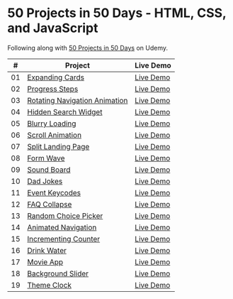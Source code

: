 # 50 Projects in 50 Days - HTML, CSS, and JavaScript

Following along with
[50 Projects in 50 Days](https://www.udemy.com/course/50-projects-50-days/) on
Udemy.

|  #  | Project                                                                                                             | Live Demo                                                                         |
| :-: | ------------------------------------------------------------------------------------------------------------------- | --------------------------------------------------------------------------------- |
| 01  | [Expanding Cards](https://github.com/kelsi2/50_Projects_50_Days/tree/master/Day1_Expanding_Cards)                   | [Live Demo](https://50projects50days.com/projects/expanding-cards/)               |
| 02  | [Progress Steps](https://github.com/kelsi2/50_Projects_50_Days/tree/master/Day2_Progress_Steps)                     | [Live Demo](https://50projects50days.com/projects/progress-steps/)                |
| 03  | [Rotating Navigation Animation](https://github.com/kelsi2/50_Projects_50_Days/tree/master/Day3_Rotating_Navigation) | [Live Demo](https://50projects50days.com/projects/rotating-navigation-animation/) |
| 04  | [Hidden Search Widget](https://github.com/kelsi2/50_Projects_50_Days/tree/master/Day4_Hidden_Search_Widget)         | [Live Demo](https://50projects50days.com/projects/hidden-search-widget/)          |
| 05  | [Blurry Loading](https://github.com/kelsi2/50_Projects_50_Days/tree/master/Day5_Blurry_Loading)                     | [Live Demo](https://50projects50days.com/projects/blurry-loading/)                |
| 06  | [Scroll Animation](https://github.com/kelsi2/50_Projects_50_Days/tree/master/Day6_Scroll_Animation)                 | [Live Demo](https://50projects50days.com/projects/scroll-animation/)              |
| 07  | [Split Landing Page](https://github.com/kelsi2/50_Projects_50_Days/tree/master/Day7_Split_Landing_Page)             | [Live Demo](https://50projects50days.com/projects/split-landing-page/)            |
| 08  | [Form Wave](https://github.com/kelsi2/50_Projects_50_Days/tree/master/Day8_Form_Wave_Animation)                     | [Live Demo](https://50projects50days.com/projects/form-wave/)                     |
| 09  | [Sound Board](https://github.com/kelsi2/50_Projects_50_Days/tree/master/Day9_Sound_Board)                           | [Live Demo](https://50projects50days.com/projects/sound-board/)                   |
| 10  | [Dad Jokes](https://github.com/kelsi2/50_Projects_50_Days/tree/master/Day10_Dad_Jokes)                              | [Live Demo](https://50projects50days.com/projects/dad-jokes/)                     |
| 11  | [Event Keycodes](https://github.com/kelsi2/50_Projects_50_Days/tree/master/Day11_Event_Keycodes)                    | [Live Demo](https://50projects50days.com/projects/event-keycodes/)                |
| 12  | [FAQ Collapse](https://github.com/kelsi2/50_Projects_50_Days/tree/master/Day12_FAQ_Collapse)                        | [Live Demo](https://50projects50days.com/projects/faq-collapse/)                  |
| 13  | [Random Choice Picker](https://github.com/kelsi2/50_Projects_50_Days/tree/master/Day13_Random_Choice_Picker)        | [Live Demo](https://50projects50days.com/projects/random-choice-picker/)          |
| 14  | [Animated Navigation](https://github.com/kelsi2/50_Projects_50_Days/tree/master/Day14_Animated_Navigation)          | [Live Demo](https://50projects50days.com/projects/animated-navigation/)           |
| 15  | [Incrementing Counter](https://github.com/kelsi2/50_Projects_50_Days/tree/master/Day15_Incrementing_Counter)        | [Live Demo](https://50projects50days.com/projects/incrementing-counter/)          |
| 16  | [Drink Water](https://github.com/kelsi2/50_Projects_50_Days/tree/master/Day16_Drink_Water)                          | [Live Demo](https://50projects50days.com/projects/drink-water/)                   |
| 17  | [Movie App](https://github.com/kelsi2/50_Projects_50_Days/tree/master/Day17_Movie_App)                              | [Live Demo](https://50projects50days.com/projects/movie-app/)                     |
| 18  | [Background Slider](https://github.com/kelsi2/50_Projects_50_Days/tree/master/Day18_Background_Slider)              | [Live Demo](https://50projects50days.com/projects/background-slider/)             |
| 19  | [Theme Clock](https://github.com/kelsi2/50_Projects_50_Days/tree/master/Day19_Theme_Clock)                          | [Live Demo](https://50projects50days.com/projects/theme-clock/)                   |

<!-- | 20 |
[Button Ripple Effect](https://github.com/kelsi2/50_Projects_50_Days/tree/master/button-ripple-effect)
| [Live Demo](https://50projects50days.com/projects/button-ripple-effect/) | |
21 |
[Drag N Drop](https://github.com/kelsi2/50_Projects_50_Days/tree/master/drag-n-drop)
| [Live Demo](https://50projects50days.com/projects/drag-n-drop/) | | 22 |
[Drawing App](https://github.com/kelsi2/50_Projects_50_Days/tree/master/drawing-app)
| [Live Demo](https://50projects50days.com/projects/drawing-app/) | | 23 |
[Kinetic Loader](https://github.com/kelsi2/50_Projects_50_Days/tree/master/kinetic-loader)
| [Live Demo](https://50projects50days.com/projects/kinetic-loader/) | | 24 |
[Content Placeholder](https://github.com/kelsi2/50_Projects_50_Days/tree/master/content-placeholder)
| [Live Demo](https://50projects50days.com/projects/content-placeholder/) | | 25
|
[Sticky Navbar](https://github.com/kelsi2/50_Projects_50_Days/tree/master/sticky-navigation)
| [Live Demo](https://50projects50days.com/projects/sticky-navbar/) | | 26 |
[Double Vertical Slider](https://github.com/kelsi2/50_Projects_50_Days/tree/master/double-vertical-slider)
| [Live Demo](https://50projects50days.com/projects/double-vertical-slider/) | |
27 |
[Toast Notification](https://github.com/kelsi2/50_Projects_50_Days/tree/master/toast-notification)
| [Live Demo](https://50projects50days.com/projects/toast-notification/) | | 28
|
[Github Profiles](https://github.com/kelsi2/50_Projects_50_Days/tree/master/github-profiles)
| [Live Demo](https://50projects50days.com/projects/github-profiles/) | | 29 |
[Double Click Heart](https://github.com/kelsi2/50_Projects_50_Days/tree/master/double-click-heart)
| [Live Demo](https://50projects50days.com/projects/double-click-heart/) | | 30
|
[Auto Text Effect](https://github.com/kelsi2/50_Projects_50_Days/tree/master/auto-text-effect)
| [Live Demo](https://50projects50days.com/projects/auto-text-effect/) | | 31 |
[Password Generator](https://github.com/kelsi2/50_Projects_50_Days/tree/master/password-generator)
| [Live Demo](https://50projects50days.com/projects/password-generator/) | | 32
|
[Good Cheap Fast](https://github.com/kelsi2/50_Projects_50_Days/tree/master/good-cheap-fast)
| [Live Demo](https://50projects50days.com/projects/good-cheap-fast/) | | 33 |
[Notes App](https://github.com/kelsi2/50_Projects_50_Days/tree/master/notes-app)
| [Live Demo](https://50projects50days.com/projects/notes-app/) | | 34 |
[Animated Countdown](https://github.com/kelsi2/50_Projects_50_Days/tree/master/animated-countdown)
| [Live Demo](https://50projects50days.com/projects/animated-countdown/) | | 35
|
[Image Carousel](https://github.com/kelsi2/50_Projects_50_Days/tree/master/image-carousel)
| [Live Demo](https://50projects50days.com/projects/image-carousel/) | | 36 |
[Hoverboard](https://github.com/kelsi2/50_Projects_50_Days/tree/master/hoverboard)
| [Live Demo](https://50projects50days.com/projects/hoverboard/) | | 37 |
[Pokedex](https://github.com/kelsi2/50_Projects_50_Days/tree/master/pokedex) |
[Live Demo](https://50projects50days.com/projects/pokedex/) | | 38 |
[Mobile Tab Navigation](https://github.com/kelsi2/50_Projects_50_Days/tree/master/mobile-tab-navigation)
| [Live Demo](https://50projects50days.com/projects/mobile-tab-navigation/) | |
39 |
[Password Strength Background](https://github.com/kelsi2/50_Projects_50_Days/tree/master/password-strength-background)
|
[Live Demo](https://50projects50days.com/projects/password-strength-background/)
| | 40 |
[3d Background Boxes](https://github.com/kelsi2/50_Projects_50_Days/tree/master/3d-boxes-background)
| [Live Demo](https://50projects50days.com/projects/3d-background-boxes/) | | 41
|
[Verify Account Ui](https://github.com/kelsi2/50_Projects_50_Days/tree/master/verify-account-ui)
| [Live Demo](https://50projects50days.com/projects/verify-account-ui/) | | 42 |
[Live User Filter](https://github.com/kelsi2/50_Projects_50_Days/tree/master/live-user-filter)
| [Live Demo](https://50projects50days.com/projects/live-user-filter/) | | 43 |
[Feedback Ui Design](https://github.com/kelsi2/50_Projects_50_Days/tree/master/feedback-ui-design)
| [Live Demo](https://50projects50days.com/projects/feedback-ui-design/) | | 44
|
[Custom Range Slider](https://github.com/kelsi2/50_Projects_50_Days/tree/master/custom-range-slider)
| [Live Demo](https://50projects50days.com/projects/custom-range-slider/) | | 45
|
[Netflix Mobile Navigation](https://github.com/kelsi2/50_Projects_50_Days/tree/master/netflix-mobile-navigation)
| [Live Demo](https://50projects50days.com/projects/netflix-mobile-navigation/)
| | 46 |
[Quiz App](https://github.com/kelsi2/50_Projects_50_Days/tree/master/quiz-app) |
[Live Demo](https://50projects50days.com/projects/quiz-app/) | | 47 |
[Testimonial Box Switcher](https://github.com/kelsi2/50_Projects_50_Days/tree/master/testimonial-box-switcher)
| [Live Demo](https://50projects50days.com/projects/testimonial-box-switcher/) |
| 48 |
[Random Image Feed](https://github.com/kelsi2/50_Projects_50_Days/tree/master/random-image-generator)
| [Live Demo](https://50projects50days.com/projects/random-image-feed/) | | 49 |
[Todo List](https://github.com/kelsi2/50_Projects_50_Days/tree/master/todo-list)
| [Live Demo](https://50projects50days.com/projects/todo-list/) | | 50 |
[Insect Catch Game](https://github.com/kelsi2/50_Projects_50_Days/tree/master/insect-catch-game)
| [Live Demo](https://50projects50days.com/projects/insect-catch-game/) | -->
